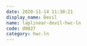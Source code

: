 ```yaml
---
date: 2020-11-14 11:30:21
display_name: Devil
name: laplinear-devil-hwc-ln
code: d0027
category: hwc-ln
---
```

